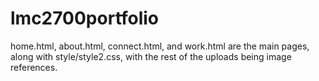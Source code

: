 # lmc2700portfolio

home.html, about.html, connect.html, and work.html are the main pages, along with style/style2.css, with the rest of the uploads being image references. 
